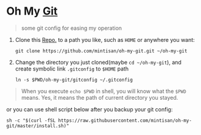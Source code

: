 # Oh My [Git](https://git-scm.com/)

> some git config for easing my operation

1. Clone this [Repo.](https://github.com/mintisan/oh-my-git.git) to a path you like, such as `HOME` or anywhere you want:

    ```
    git clone https://github.com/mintisan/oh-my-git.git ~/oh-my-git
    ```

2. Change the directory you just cloned(maybe `cd ~/oh-my-git`), and create symbolic link `.gitconfig` to `$HOME` path

    ```
    ln -s $PWD/oh-my-git/gitconfig ~/.gitconfig
    ```
> When you execute `echo $PWD` in shell, you will know what the `$PWD` means.
> Yes, it means the path of current directory you stayed.

or you can use shell script below after you backup your git config:
```
sh -c "$(curl -fSL https://raw.githubusercontent.com/mintisan/oh-my-git/master/install.sh)"
```
